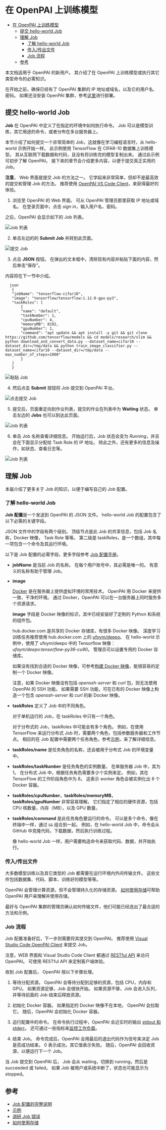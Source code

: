 <!--
  Copyright (c) Microsoft Corporation
  All rights reserved.

  MIT License

  Permission is hereby granted, free of charge, to any person obtaining a copy of this software and associated
  documentation files (the "Software"), to deal in the Software without restriction, including without limitation
  the rights to use, copy, modify, merge, publish, distribute, sublicense, and/or sell copies of the Software, and
  to permit persons to whom the Software is furnished to do so, subject to the following conditions:
  The above copyright notice and this permission notice shall be included in all copies or substantial portions of the Software.

  THE SOFTWARE IS PROVIDED *AS IS*, WITHOUT WARRANTY OF ANY KIND, EXPRESS OR IMPLIED, INCLUDING
  BUT NOT LIMITED TO THE WARRANTIES OF MERCHANTABILITY, FITNESS FOR A PARTICULAR PURPOSE AND
  NONINFRINGEMENT. IN NO EVENT SHALL THE AUTHORS OR COPYRIGHT HOLDERS BE LIABLE FOR ANY CLAIM,
  DAMAGES OR OTHER LIABILITY, WHETHER IN AN ACTION OF CONTRACT, TORT OR OTHERWISE, ARISING FROM,
  OUT OF OR IN CONNECTION WITH THE SOFTWARE OR THE USE OR OTHER DEALINGS IN THE SOFTWARE.
-->

# 在 OpenPAI 上训练模型

- [在 OpenPAI 上训练模型](#在-openpai-上训练模型) 
  - [提交 hello-world Job](#提交-hello-world-job)
  - [理解 Job](#理解-job) 
    - [了解 hello-world Job](#了解-hello-world-job)
    - [传入/传出文件](#传入传出文件)
    - [Job 流程](#job-流程)
  - [参考](#参考)

本文档适用于 OpenPAI 的新用户。 其介绍了在 OpenPAI 上训练模型或执行其它类型命令的必需知识。

在开始之前，确保已经有了 OpenPAI 集群的 IP 地址或域名，以及它的用户名、密码。 如果还没安装 OpenPAI 集群，参考[这里](../../../README_zh_CN.md#部署)进行部署。

## 提交 hello-world Job

**Job** 在 OpenPAI 中定义了在指定的环境中如何执行命令。 Job 可以是模型训练，其它用途的命令，或者分布在多台服务器上。

本节介绍了如何提交一个非常简单的 Job，这就像在学习编程语言时，从 hello-world 示例开始一样。 此示例使用 TensorFlow 在 CIFAR-10 数据集上训练模型。 其从互联网下载数据和代码，且没有将训练完的模型复制出来。 通过此示例可初步了解 OpenPAI。 接下来的章节会介绍更多内容，以便于提交真正实用的 Job。

**注意**， Web 界面是提交 Job 的方法之一。 它学起来非常简单，但却不是最高效的提交和管理 Job 的方法。 推荐使用 [OpenPAI VS Code Client](../../contrib/pai_vscode/VSCodeExt.md)，来获得最好的体验。

1. 浏览至 OpenPAI 的 Web 界面。 可从 OpenPAI 管理员那里获取 IP 地址或域名。 在登录页面中，点击 *sign in*，输入用户名、密码。
  
  之后，OpenPAI 会显示如下的 Job 列表。
  
  ![Job 列表](imgs/web_job_list.png)

2. 单击左边的的 **Submit Job** 并转到此页面。
  
  ![提交 Job](imgs/web_submit_job.png)

3. 点击 **JSON** 按钮。 在弹出的文本框中，清除现有内容并粘贴下面的内容，然后单击“保存”。
  
  内容将在下一节中介绍。
  
      json
       {
       "jobName": "tensorflow-cifar10",
       "image": "tensorflow/tensorflow:1.12.0-gpu-py3",
       "taskRoles": [
           {
           "name": "default",
           "taskNumber": 1,
           "cpuNumber": 4,
           "memoryMB": 8192,
           "gpuNumber": 1,
           "command": "apt update && apt install -y git && git clone https://github.com/tensorflow/models && cd models/research/slim && python download_and_convert_data.py --dataset_name=cifar10 --dataset_dir=/tmp/data && python train_image_classifier.py --dataset_name=cifar10 --dataset_dir=/tmp/data --max_number_of_steps=1000"
           }
       ]
       }
  
  ![粘贴 Job](imgs/web_paste_json.png)

4. 然后点击 **Submit** 按钮将 Job 提交到 OpenPAI 平台。
  
  ![点击提交 Job](imgs/web_click_submit_job.png)

5. 提交后，页面重定向到作业列表，提交的作业在列表中为 **Waiting** 状态。 单击左边的 **Jobs** 也可以到达此页面。
  
  ![Job 列表](imgs/web_job_list.png)

6. 单击 Job 名称查看详细信息。 开始运行后，Job 状态会变为 *Running*，并且会在下面显示分配给 Task Role 的 IP 地址。 除此之外，还有更多的信息及操作，如状态、查看日志等。
  
  ![Job 列表](imgs/web_job_details.png)

## 理解 Job

本届介绍了更多关于 Job 的知识，以便于编写自己的 Job 配置。

### 了解 hello-world Job

**Job 配置**是一个发送到 OpenPAI 的 JSON 文件。 hello-world Job 的配置包含了以下必需的关键字段。

JSON 文件中的字段有两个级别。 顶级节点是此 Job 的共享信息，包括 Job 名称，Docker 映像， Task Role 等等。 第二级是 taskRoles，是一个数组，其中每一项包含一个命令及其运行环境。

以下是 Job 配置的必需字段，更多字段参考 [Job 配置手册](../job_tutorial.md)。

- **jobName** 是当前 Job 的名称。 在每个用户账号中，其必需是唯一的。 有意义的名称有助于管理 Job。

- **image**
  
  [Docker](https://www.docker.com/why-docker) 是在服务器上提供虚拟环境的常用技术。 OpenPAI 用 Docker 来提供一致、干净的环境。 通过 Docker，OpenPAI 可以在一台服务器上同时服务多个资源请求。
  
  **image** 字段是 Docker 映像的标识，其中已经安装好了定制的 Python 和系统的组件包。
  
  hub.docker.com 是共享的 Docker 存储库，有很多 Docker 映像。 深度学习训练任务推荐使用 hub.docker.com 上的 [ufoym/deepo](https://hub.docker.com/r/ufoym/deepo)。 在 hello-world 示例中，使用了 ufoym/deepo 中的 Tensorflow 映像：*ufoym/deepo:tensorflow-py36-cu90*。 管理员可以设置专用的 Docker 存储库。
  
  如果没有找到合适的 Docker 映像，可参考[构建 Docker 映像](../job_docker_env.md)，能很容易的定制一个 Docker 映像。
  
  注意，如果 Docker 映像没有包括 *openssh-server* 和 *curl* 包，则无法使用 OpenPAI 的 SSH 功能。 如果需要 SSH 功能，可在已有的 Docker 映像上构造一个包含 *openssh-server* 和 *curl* 的新 Docker 映像。

- **taskRoles** 定义了 Job 中的不同角色。
  
  对于单机运行的 Job，在 taskRoles 中只有一个角色。
  
  对于分布式的 Job，taskRoles 中可能会有多个角色。 例如，在使用 TensorFlow 来运行分布式 Job 时，需要两个角色，包括参数服务器和工作节点。 相应的在 Job 配置中需要两个任务角色，参考[示例](../job_tutorial.md#a-complete-example)，来了解详细信息。

- **taskRoles/name** 是任务角色的名称，还会被用于分布式 Job 的环境变量中。

- **taskRoles/taskNumber** 是任务角色的实例数量。 在单服务器 Job 中，其为 1。 在分布式 Job 中，根据任务角色需要多少个实例来定。 例如，其在 TensorFlow 的工作阶段角色中为 8。 这表示 worker 角色会被实例化出 8 个 Docker 容器。

- **taskRoles/cpuNumber**，**taskRoles/memoryMB**，**taskRoles/gpuNumber** 非常容易理解。 它们指定了相应的硬件资源，包括 CPU 核数量，内存（MB），以及 GPU 数量。

- **taskRoles/command** 是此任务角色要运行的命令。 可以是多个命令，像在终端中一样，通过 `&&` 组合到一起。 例如，在 hello-world Job 中，命令会从 GitHub 中克隆代码，下载数据，然后执行训练过程。
  
  像 hello-world Job 一样，用户需要构造命令来获取代码、数据，并开始执行。

### 传入/传出文件

大多数模型训练以及其它类型的 Job 都需要在运行环境内外间传输文件。 这些文件包括数据集、代码、脚本、训练好的模型等等。

OpenPAI 会管理计算资源，但不会管理持久化的存储资源。 [如何使用存储](storage.md)可帮助 OpenPAI 用户来理解并使用存储。

最好与 OpenPAI 集群的管理员确认如何传输文件，他们可能已经选出了最合适的方法和示例。

### Job 流程

Job 配置准备好后，下一步则需要将其提交到 OpenPAI。 推荐使用 [Visual Studio Code OpenPAI Client](../../../contrib/pai_vscode/VSCodeExt_zh_CN.md) 来提交 Job。

注意，WEB 界面和 Visual Studio Code Client 都通过 [RESTful API](../rest-server/API.md) 来访问 OpenPAI。 可使用 RESTful API 来定制客户端体验。

收到 Job 配置后， OpenPAI 按以下步骤处理。

1. 等待分配资源。 OpenPAI 会等待分配到足够的资源，包括 CPU，内存和 GPU。 如果资源足够，Job 会很快开始。 如果资源不够，Job 会进入队列，并等待前面的 Job 结束后释放资源。

2. 初始化 Docker 容器。 如果指定的 Docker 映像不在本地， OpenPAI 会拉取它。 随后，OpenPAI 会初始化 Docker 容器。

3. 运行配置中的命令。 在命令执行过程中，OpenPAI 会近实时的输出 [stdout 和 stderr](troubleshooting_job.md)。 还可通过一些指标来[监控工作负载](troubleshooting_job.md#how-to-check-job-log)。

4. 结束 Job。 命令完成后，OpenPAI 会用最后的退出代码作为信号来决定 Job 是否成功结束。 0 表示成功，其它值表示失败。 随后，OpenPAI 会回收资源，以便运行下一个 Job。

当 Job 提交到 OpenPAI 后， Job 会从 waiting，切换到 running，然后是 succeeded 或 failed。 如果 Job 被用户或系统中断了，状态也可能显示为 stopped。

## 参考

- [Job 配置的完整说明](../job_tutorial.md)
- [示例](../../../examples)
- [调研 Job 错误](troubleshooting_job.md)
- [如何使用存储](storage.md)